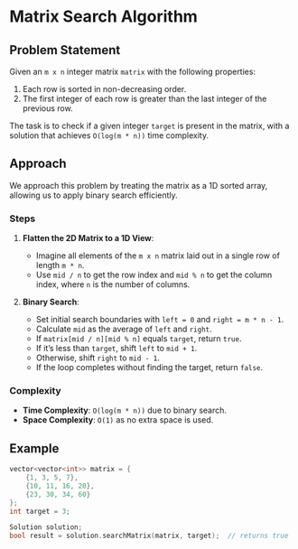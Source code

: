 # Matrix Search Algorithm

## Problem Statement

Given an `m x n` integer matrix `matrix` with the following properties:
1. Each row is sorted in non-decreasing order.
2. The first integer of each row is greater than the last integer of the previous row.

The task is to check if a given integer `target` is present in the matrix, with a solution that achieves `O(log(m * n))` time complexity.

## Approach

We approach this problem by treating the matrix as a 1D sorted array, allowing us to apply binary search efficiently.

### Steps

1. **Flatten the 2D Matrix to a 1D View**:  
   - Imagine all elements of the `m x n` matrix laid out in a single row of length `m * n`.
   - Use `mid / n` to get the row index and `mid % n` to get the column index, where `n` is the number of columns.

2. **Binary Search**:  
   - Set initial search boundaries with `left = 0` and `right = m * n - 1`.
   - Calculate `mid` as the average of `left` and `right`.
   - If `matrix[mid / n][mid % n]` equals `target`, return `true`.
   - If it’s less than `target`, shift `left` to `mid + 1`.
   - Otherwise, shift `right` to `mid - 1`.
   - If the loop completes without finding the target, return `false`.

### Complexity

- **Time Complexity**: `O(log(m * n))` due to binary search.
- **Space Complexity**: `O(1)` as no extra space is used.

## Example

```cpp
vector<vector<int>> matrix = {
    {1, 3, 5, 7},
    {10, 11, 16, 20},
    {23, 30, 34, 60}
};
int target = 3;

Solution solution;
bool result = solution.searchMatrix(matrix, target);  // returns true
